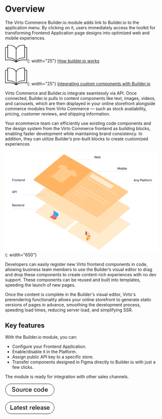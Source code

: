 # Overview

The Virto Commerce Builder.io module adds link to Builder.io to the application menu. By clicking on it, users immediately access the toolkit for transforming Frontend Application page designs into optimized web and mobile experiences.

![Readmore](media/readmore.png){: width="25"} [How builder.io works](https://www.builder.io/c/docs/how-builder-works)

![Readmore](media/readmore.png){: width="25"} [Integrating custom components with Builder.io](https://www.builder.io/c/docs/custom-components-intro)

Virto Commerce and Builder.io integrate seamlessly via API. Once connected, Builder.io pulls in content components like text, images, videos, and carousels, which are then displayed in your online storefront alongside commerce modules from Virto Commerce — such as stock availability, pricing, customer reviews, and shipping information.

Your ecommerce team can efficiently use existing code components and the design system from the Virto Commerce frontend as building blocks, enabling faster development while maintaining brand consistency. In addition, they can utilize Builder’s pre-built blocks to create customized experiences 

![Overview](media/overview.png){: width="650"}

Developers can easily register new Virto frontend components in code, allowing business team members to use the Builder’s visual editor to drag and drop these components to create content-rich experiences with no dev support. These components can be reused and built into templates, speeding the launch of new pages.

Once the content is complete in the Builder's visual editor, Virto's prerendering functionality allows your online storefront to generate static versions of pages in advance, smoothing the development process, speeding load times, reducing server load, and simplifying SSR.


## Key features

With the Builder.io module, you can:

* Configure your Frontend Application.
* Enable/disable it in the Platform.
* Assign public API key to a specific store.
* Transfer components designed in Figma directly to Builder.io with just a few clicks.

The module is ready for integration with other sales channels.

[![Source code](media/source_code.png)](https://github.com/VirtoCommerce/vc-module-builder-io)

[![Latest release](media/latest_release.png)](https://github.com/VirtoCommerce/vc-module-builder-io/releases)

